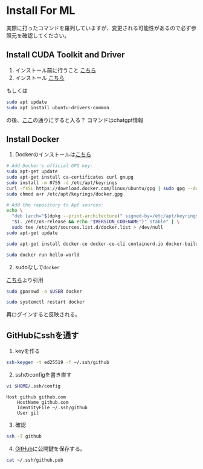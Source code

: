 # Install For ML
実際に打ったコマンドを羅列していますが、変更される可能性があるので必ず参照元を確認してください。
## Install CUDA Toolkit and Driver
1. インストール前に行うこと [こちら](https://docs.nvidia.com/cuda/cuda-installation-guide-linux/index.html#pre-installation-actions)
2. インストール [こちら](https://docs.nvidia.com/cuda/cuda-installation-guide-linux/index.html#ubuntu)

もしくは
```sh
sudo apt update
sudo apt install ubuntu-drivers-common
```
の後、[ここ](nvidia.md)の通りにすると入る？
コマンドはchatgpt情報

## Install Docker

1. Dockerのインストールは[こちら](https://docs.docker.com/engine/install/ubuntu/#install-using-the-repository)
```sh
# Add Docker's official GPG key:
sudo apt-get update
sudo apt-get install ca-certificates curl gnupg
sudo install -m 0755 -d /etc/apt/keyrings
curl -fsSL https://download.docker.com/linux/ubuntu/gpg | sudo gpg --dearmor -o /etc/apt/keyrings/docker.gpg
sudo chmod a+r /etc/apt/keyrings/docker.gpg

# Add the repository to Apt sources:
echo \
  "deb [arch="$(dpkg --print-architecture)" signed-by=/etc/apt/keyrings/docker.gpg] https://download.docker.com/linux/ubuntu \
  "$(. /etc/os-release && echo "$VERSION_CODENAME")" stable" | \
  sudo tee /etc/apt/sources.list.d/docker.list > /dev/null
sudo apt-get update
```
```sh
sudo apt-get install docker-ce docker-ce-cli containerd.io docker-buildx-plugin docker-compose-plugin
```
```sh
sudo docker run hello-world
```

2. sudoなしで`docker`

[こちら](https://qiita.com/DQNEO/items/da5df074c48b012152ee)より引用
```sh
sudo gpasswd -a $USER docker
```
```sh
sudo systemctl restart docker
```
再ログインすると反映される。

## GitHubにsshを通す
1. keyを作る
```sh
ssh-keygen -t ed25519 -f ~/.ssh/github
```
2. sshのconfigを書き直す
```sh
vi $HOME/.ssh/config
```
```
Host github github.com
	HostName github.com
	IdentityFile ~/.ssh/github
	User git
```
3. 確認
```sh
ssh -T github
```
4. [GitHub](https://github.com/settings/keys)に公開鍵を保存する。
```sh
cat ~/.ssh/github.pub
```